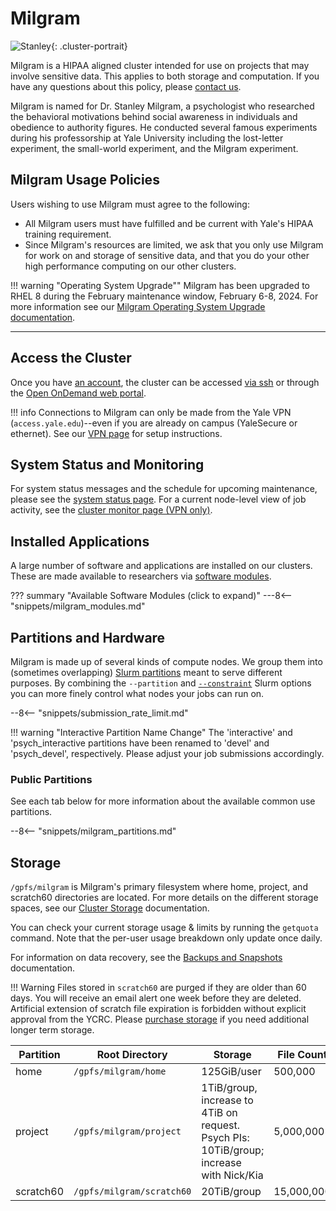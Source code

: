 # Milgram

![Stanley](/img/Stanley-Milgram.jpg){: .cluster-portrait}

Milgram is a HIPAA aligned cluster intended for use on projects that may involve sensitive data. This applies to both storage and computation. If you have any questions about this policy, please [contact us](/#get-help).

Milgram is named for Dr. Stanley Milgram, a psychologist who researched the behavioral motivations behind social awareness in individuals and obedience to authority figures. He conducted several famous experiments during his professorship at Yale University including the lost-letter experiment, the small-world experiment, and the Milgram experiment.

## Milgram Usage Policies

Users wishing to use Milgram must agree to the following:

* All Milgram users must have fulfilled and be current with Yale's HIPAA training requirement.
* Since Milgram's resources are limited, we ask that you only use Milgram for work on and storage of sensitive data, and that you do your other high performance computing on our other clusters.  

!!! warning "Operating System Upgrade""
    Milgram has been upgraded to RHEL 8 during the February maintenance window, February 6-8, 2024. For more information see our [Milgram Operating System Upgrade documentation](/clusters/milgram_rhel8).

- - -

## Access the Cluster

Once you have [an account](https://research.computing.yale.edu/support/hpc/account-request), the cluster can be accessed [via ssh](/clusters-at-yale/access) or through the [Open OnDemand web portal](/clusters-at-yale/access/ood/).

!!! info
    Connections to Milgram can only be made from the Yale VPN (`access.yale.edu`)--even if you are already on campus (YaleSecure or ethernet). See our [VPN page](/clusters-at-yale/access/vpn) for setup instructions.

## System Status and Monitoring

For system status messages and the schedule for upcoming maintenance, please see the [system status page](https://research.computing.yale.edu/support/hpc/system-status). For a current node-level view of job activity, see the [cluster monitor page (VPN only)](http://cluster.ycrc.yale.edu/milgram/).

## Installed Applications

A large number of software and applications are installed on our clusters.
These are made available to researchers via [software modules](/applications/modules/).

??? summary "Available Software Modules (click to expand)"
    ---8<-- "snippets/milgram_modules.md"

## Partitions and Hardware

Milgram is made up of several kinds of compute nodes. We group them into  (sometimes overlapping) [Slurm partitions](/clusters-at-yale/job-scheduling) meant to serve different purposes. By combining the `--partition` and [`--constraint`](/clusters-at-yale/job-scheduling/resource-requests#features-and-constraints) Slurm options you can more finely control what nodes your jobs can run on.

--8<-- "snippets/submission_rate_limit.md"


!!! warning "Interactive Partition Name Change"
    The 'interactive' and 'psych_interactive partitions have been renamed to 'devel' and 'psych_devel', respectively.  Please adjust your job submissions accordingly.

### Public Partitions

See each tab below for more information about the available common use partitions.

--8<-- "snippets/milgram_partitions.md"

## Storage

`/gpfs/milgram` is Milgram's primary filesystem where home, project, and scratch60 directories are located. For more details on the different storage spaces, see our [Cluster Storage](/data/hpc-storage) documentation.

You can check your current storage usage & limits by running the `getquota` command. Note that the per-user usage breakdown only update once daily.

For information on data recovery, see the [Backups and Snapshots](/data/backups) documentation.

!!! Warning
    Files stored in `scratch60` are purged if they are older than 60 days. You will receive an email alert one week before they are deleted. Artificial extension of scratch file expiration is forbidden without explicit approval from the YCRC. Please [purchase storage](/data/#purchase-additional-storage) if you need additional longer term storage.

|Partition  | Root Directory            | Storage                                 | File Count | Backups | Snapshots |
|-----------|---------------------------|-----------------------------------------|------------|---------|-----------|
| home      | `/gpfs/milgram/home`      | 125GiB/user                             | 500,000    | Yes     | >=2 days  |
| project   | `/gpfs/milgram/project`   | 1TiB/group, increase to 4TiB on request. <br>Psych PIs: 10TiB/group; increase with Nick/Kia | 5,000,000  | Yes     | >=2 days  |
| scratch60 | `/gpfs/milgram/scratch60` | 20TiB/group                             | 15,000,000 | No      | No        |

